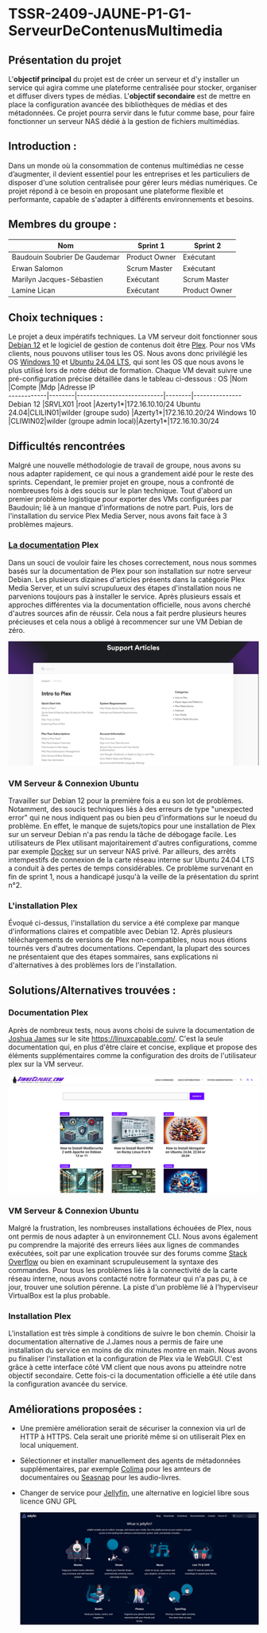 # TSSR-2409-JAUNE-P1-G1-ServeurDeContenusMultimedia

## Présentation du projet
L'**objectif principal** du projet est de créer un serveur et d'y installer un service qui agira comme une plateforme centralisée pour stocker, organiser et diffuser divers types de médias.
L'**objectif secondaire** est de mettre en place la configuration avancée des bibliothèques de médias et des métadonnées. Ce projet pourra servir dans le futur comme base, pour faire fonctionner un serveur NAS dédié à la gestion de fichiers multimédias. 

## Introduction : 
Dans un monde où la consommation de contenus multimédias ne cesse d’augmenter, il devient essentiel pour les entreprises et les particuliers de disposer d'une solution centralisée pour gérer leurs médias numériques. Ce projet répond à ce besoin en proposant une plateforme flexible et performante, capable de s'adapter à différents environnements et besoins.

## Membres du groupe :
| Nom                           | Sprint 1      | Sprint 2      |
|-------------------------------|---------------|---------------|
| Baudouin Soubrier De Gaudemar | Product Owner | Exécutant     |
| Erwan Salomon                 | Scrum Master  | Exécutant     |
| Marilyn Jacques-Sébastien     | Exécutant     | Scrum Master  |
| Lamine Lican                  | Exécutant     | Product Owner |

## Choix techniques :

Le projet a deux impératifs techniques. La VM serveur doit fonctionner sous [Debian 12](https://www.debian.org/) et le logiciel de gestion de contenus doit être [Plex](https://www.plex.tv/). Pour nos VMs clients, nous pouvons utiliser tous les OS.
Nous avons donc privilégié les OS [Windows 10](https://www.microsoft.com/fr-fr/software-download/windows10%20) et [Ubuntu 24.04 LTS](https://ubuntu.com/blog/tag/ubuntu-24-04-lts), qui sont les OS que nous avons le plus utilisé lors de notre début de formation.
Chaque VM devait suivre une pré-configuration précise détaillée dans le tableau ci-dessous :
OS          |Nom     |Compte                     |Mdp     |Adresse IP     
------------|--------|---------------------------|--------|---------------
Debian 12   |SRVLX01 |root                       |Azerty1*|172.16.10.10/24
Ubuntu 24.04|CLILIN01|wilder (groupe sudo)       |Azerty1*|172.16.10.20/24
Windows 10  |CLIWIN02|wilder (groupe admin local)|Azerty1*|172.16.10.30/24


## Difficultés rencontrées

Malgré une nouvelle méthodologie de travail de groupe, nous avons su nous adapter rapidement, ce qui nous a grandement aidé pour le reste des sprints. Cependant, le premier projet en groupe, nous a confronté de nombreuses fois à des soucis sur le plan technique. Tout d'abord un premier problème logistique pour exporter des VMs configurées par Baudouin; lié à un manque d'informations de notre part. Puis, lors de l'installation du service Plex Media Server, nous avons fait face à 3 problèmes majeurs.

### [La documentation](https://support.plex.tv/articles/) Plex
Dans un souci de vouloir faire les choses correctement, nous nous sommes basés sur la documentation de Plex pour son installation sur notre serveur Debian. Les plusieurs dizaines d'articles présents dans la catégorie Plex Media Server, et un suivi scrupulueux des étapes d'installation nous ne parvenions toujours pas à installer le service. Après plusieurs essais et approches différentes via la documentation officielle, nous avons cherché d'autres sources afin de réussir.
Cela nous a fait perdre plusieurs heures précieuses et cela nous a obligé à recommencer sur une VM Debian de zéro.

![Documentation](https://github.com/WildCodeSchool/TSSR-2409-JAUNE-P1-G1-ServeurDeContenusMultimedia/blob/main/IMAGES/plex%20media%20support.PNG?raw=true)

### VM Serveur & Connexion Ubuntu
Travailler sur Debian 12 pour la première fois a eu son lot de problèmes. Notamment, des soucis techniques liés à des erreurs de type "unexpected error" qui ne nous indiquent pas ou bien peu d'informations sur le noeud du problème. En effet, le manque de sujets/topics pour une installation de Plex sur un serveur Debian n'a pas rendu la tâche de débogage facile. Les utilisateurs de Plex utilisant majoritairement d'autres configurations, comme par exemple [Docker](https://www.docker.com/) sur un serveur NAS privé. Par ailleurs, des arrêts intempestifs de connexion de la carte réseau interne sur Ubuntu 24.04 LTS a conduit à des pertes de temps considérables. Ce problème survenant en fin de sprint 1, nous a handicapé jusqu'à la veille de la présentation du sprint n°2.  

### L'installation Plex
Évoqué ci-dessus, l'installation du service a été complexe par manque d'informations claires et compatible avec Debian 12. Après plusieurs téléchargements de versions de Plex non-compatibles, nous nous étions tournés vers d'autres documentations. Cependant, la plupart des sources ne présentaient que des étapes sommaires, sans explications ni d'alternatives à des problèmes lors de l'installation.   

## Solutions/Alternatives trouvées :

### Documentation Plex
Après de nombreux tests, nous avons choisi de suivre la documentation de [Joshua James](https://twitter.com/joshism_j) sur le site https://linuxcapable.com/. C'est la seule documentation qui, en plus d'être claire et concise, explique et propose des éléments supplémentaires comme la configuration des droits de l'utilisateur plex sur la VM serveur. 

![joshua](./IMAGES/linux_capable.PNG)

### VM Serveur & Connexion Ubuntu
Malgré la frustration, les nombreuses installations échouées de Plex, nous ont permis de nous adapter à un environnement CLI. Nous avons également pu comprendre la majorité des erreurs liées aux lignes de     commandes exécutées, soit par une explication trouvée sur des forums comme [Stack Overflow](https://stackoverflow.com/) ou bien en examinant scrupuleusement la syntaxe des commandes. Pour tous les problèmes liés à la connectivité de la carte réseau interne, nous avons contacté notre formateur qui n'a pas pu, à ce jour, trouver une solution pérenne. La piste d'un problème lié à l'hyperviseur VirtualBox est la plus probable.

### Installation Plex
L'installation est très simple à conditions de suivre le bon chemin. Choisir la documentation alternative de J.James nous a permis de faire une installation du service en moins de dix minutes montre en main.  Nous avons pu finaliser l'installation et la configuration de Plex via le WebGUI. C'est grâce à cette interface côté VM client que nous avons pu atteindre notre objectif secondaire. Cette fois-ci la documentation officielle a été utile dans la configuration avancée du service.


## Améliorations proposées :
- Une première amélioration serait de sécuriser la connexion via url de HTTP à HTTPS. Cela serait une priorité même si on utiliserait Plex en local uniquement.
- Sélectionner et installer manuellement des agents de métadonnées supplémentaires, par exemple [Colima](https://github.com/defract/Colima.bundle)  pour les amteurs de documentaires ou [Seasnap](https://github.com/seanap/Plex-Audiobook-Guide) pour les audio-livres.
- Changer de service pour [Jellyfin](https://jellyfin.org/), une alternative en logiciel libre sous licence GNU GPL

  ![jellyfin](./IMAGES/jellyfin.PNG)
